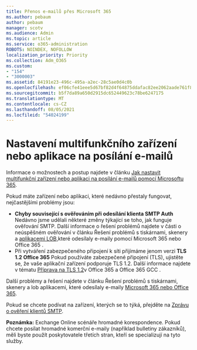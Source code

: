 ```yaml
---
title: Přenos e-mailů přes Microsoft 365
ms.author: pebaum
author: pebaum
manager: scotv
ms.audience: Admin
ms.topic: article
ms.service: o365-administration
ROBOTS: NOINDEX, NOFOLLOW
localization_priority: Priority
ms.collection: Adm_O365
ms.custom:
- "154"
- "3000003"
ms.assetid: 84191e23-496c-495a-a2ec-28c5ae0d4c0b
ms.openlocfilehash: ef06cfe41eee5d67bf82d4f64875ddafac82ee2062aade761f81b906cd428dd5
ms.sourcegitcommit: b5f7da89a650d2915dc652449623c78be6247175
ms.translationtype: MT
ms.contentlocale: cs-CZ
ms.lasthandoff: 08/05/2021
ms.locfileid: "54024199"
---
```

# <a name="set-up-a-multifunction-device-or-application-to-send-email"></a>Nastavení multifunkčního zařízení nebo aplikace na posílání e-mailů

Informace o možnostech a postup najdete v článku [Jak nastavit multifunkční zařízení nebo aplikaci na posílání e-mailů pomocí Microsoftu 365](/Exchange/mail-flow-best-practices/how-to-set-up-a-multifunction-device-or-application-to-send-email-using-microsoft-365-or-office-365).
  
Pokud máte zařízení nebo aplikaci, které nedávno přestaly fungovat, nejčastějšími problémy jsou:

- **Chyby související s ověřováním při odesílání klienta SMTP Auth** Nedávno jsme udělali některé změny týkající se toho, jak funguje ověřování SMTP. Další informace o řešení problémů najdete v části o neúspěšném ověřování v článku Řešení problémů s tiskárnami, skenery a [aplikacemi LOB,](/Exchange/mail-flow-best-practices/fix-issues-with-printers-scanners-and-lob-applications-that-send-email-using-off#error-authentication-unsuccessful)které odesílaly e-maily pomocí Microsoft 365 nebo Office 365 .
- Při vytváření zabezpečeného připojení k síti přijímáme jenom verzi **TLS 1.2 Office 365** Pokud používáte zabezpečené připojení (TLS), ujistěte se, že vaše aplikační zařízení podporuje TLS 1.2. Další informace najdete v tématu [Příprava na TLS 1.2](/microsoft-365/compliance/prepare-tls-1.2-in-office-365)v Office 365 a Office 365 GCC .
 
Další problémy a řešení najdete v článku Řešení problémů s tiskárnami, skenery a lob aplikacemi, které odesílaly e-maily [Microsoft 365 nebo Office 365](/Exchange/mail-flow-best-practices/fix-issues-with-printers-scanners-and-lob-applications-that-send-email-using-off).

Pokud se chcete podívat na zařízení, kterých se to týká, přejděte na [Zprávu o ověření klientů SMTP](https://protection.office.com/mailflow/dashboard).

**Poznámka:** Exchange Online scénáře hromadné korespondence. Pokud chcete posílat hromadné komerční e-maily (například bulletiny zákazníků), měli byste použít poskytovatele třetích stran, kteří se specializují na tyto služby.
